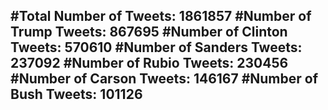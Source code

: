 #Total Number of Tweets: 1861857 
#Number of Trump Tweets: 867695
#Number of Clinton Tweets: 570610
#Number of Sanders Tweets: 237092
#Number of Rubio Tweets: 230456
#Number of Carson Tweets: 146167
#Number of Bush Tweets: 101126
---
